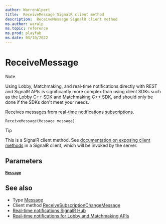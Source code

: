 ```yaml
---
author: WarrenAlpert
title:  ReceiveMessage SignalR client method
description:  ReceiveMessage SignalR client method
ms.author: waralp
ms.topic: reference
ms.prod: playfab
ms.date: 03/10/2022
---
```


# ReceiveMessage

> [!NOTE]
> Using Lobby, Matchmaking, and real-time notifications directly with REST and
> SignalR APIs is significantly more complex than using client SDKs such as the
> [Lobby C++
> SDK](../../multiplayer/lobby/playfabmultiplayerreference-cpp/pflobby/pflobby_members.md)
> and [Matchmaking C++
> SDK](../../multiplayer/lobby/playfabmultiplayerreference-cpp/pfmatchmaking/pfmatchmaking_members.md),
> and should only be done if the SDKs don't meet your needs.

Receives messages from [real-time notifications
subscriptions](../subscribing-to-resources.md).

```text
ReceiveMessage(Message message)
```

> [!TIP]
> This is a SignalR client method. See [documentation on exposing client
> methods](/aspnet/core/signalr/dotnet-client#call-client-methods-from-hub)
> in a SignalR client, which will be invoked by the server.

## Parameters

[**`Message`**](../types/message.md)

## See also

- Type [Message](../types/message.md)
- Client method
  [ReceiveSubscriptionChangeMessage](receive-subscription-change-message.md)
- [Real-time notifications SignalR Hub](../signalr-hub.md)
- [Real-time notifications for Lobby and Matchmaking APIs](../overview.md)
